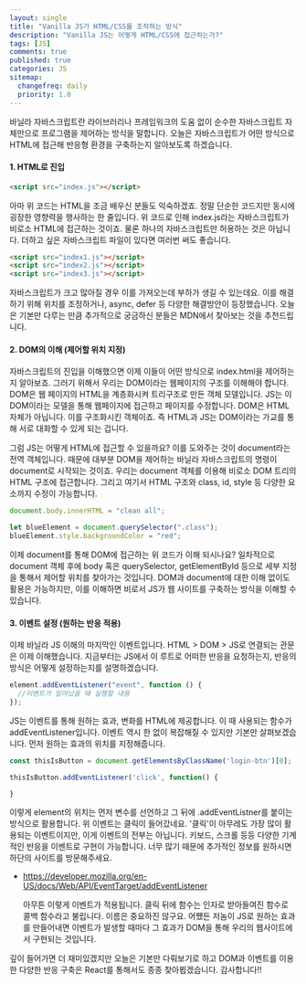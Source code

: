 ```yaml
---
layout: single
title: "Vanilla JS가 HTML/CSS를 조작하는 방식"
description: "Vanilla JS는 어떻게 HTML/CSS에 접근하는가?"
tags: [JS]
comments: true
published: true
categories: JS
sitemap:
  changefreq: daily
  priority: 1.0
---
```


바닐라 자바스크립트란 라이브러리나 프레임워크의 도움 없이 순수한 자바스크립트 자체만으로 프로그램을 제어하는 방식을 말합니다. 오늘은 자바스크립트가 어떤 방식으로 HTML에 접근해 반응형 환경을 구축하는지 알아보도록 하겠습니다.

#### 1. HTML로 진입

```html
<script src="index.js"></script>
```

아마 위 코드는 HTML을 조금 배우신 분들도 익숙하겠죠. 정말 단순한 코드지만 동시에 굉장한 영향력을 행사하는 한 줄입니다. 위 코드로 인해 index.js라는 자바스크립트가 비로소 HTML에 접근하는 것이죠. 물론 하나의 자바스크립트만 허용하는 것은 아닙니다. 더하고 싶은 자바스크립트 파일이 있다면 여러번 써도 좋습니다.

```html
<script src="index1.js"></script>
<script src="index2.js"></script>
<script src="index3.js"></script>
```

자바스크립트가 크고 많아질 경우 이를 가져오는데 부하가 생길 수 있는데요. 이를 해결하기 위해 위치를 조정하거나, async, defer 등 다양한 해결방안이 등장했습니다. 오늘은 기본만 다루는 만큼 추가적으로 궁금하신 분들은 MDN에서 찾아보는 것을 추천드립니다.

#### 2. DOM의 이해 (제어할 위치 지정)

자바스크립트의 진입을 이해했으면 이제 이들이 어떤 방식으로 index.html을 제어하는지 알아보죠. 그러기 위해서 우리는 DOM이라는 웹페이지의 구조를 이해해야 합니다. DOM은 웹 페이지의 HTML을 계층화시켜 트리구조로 만든 객체 모델입니다. JS는 이 DOM이라는 모델을 통해 웹페이지에 접근하고 페이지를 수정합니다. DOM은 HTML 자체가 아닙니다. 이를 구조화시킨 객체이죠. 즉 HTML과 JS는 DOM이라는 가교를 통해 서로 대화할 수 있게 되는 겁니다.

그럼 JS는 어떻게 HTML에 접근할 수 있을까요? 이를 도와주는 것이 document라는 전역 객체입니다. 때문에 대부분 DOM을 제어하는 바닐라 자바스크립트의 명령이 document로 시작되는 것이죠. 우리는 document 객체를 이용해 비로소 DOM 트리의 HTML 구조에 접근합니다. 그리고 여기서 HTML 구조와 class, id, style 등 다양한 요소까지 수정이 가능합니다.

```javascript
document.body.innerHTML = "clean all";

let blueElement = document.querySelector(".class");
blueElement.style.backgroundColor = "red";
```

이제 document를 통해 DOM에 접근하는 위 코드가 이해 되시나요? 일차적으로 document 객체 후에 body 혹은 querySelector, getElementById 등으로 세부 지정을 통해서 제어할 위치를 찾아가는 것입니다. DOM과 document에 대한 이해 없이도 활용은 가능하지만, 이를 이해하면 비로서 JS가 웹 사이트를 구축하는 방식을 이해할 수 있습니다.

#### 3. 이벤트 설정 (원하는 반응 적용)

이제 바닐라 JS 이해의 마지막인 이벤트입니다. HTML > DOM > JS로 연결되는 관문은 이제 이해했습니다. 지금부터는 JS에서 이 루트로 어떠한 반응을 요청하는지, 반응의 방식은 어떻게 설정하는지를 설명하겠습니다.

```javascript
element.addEventListener("event", function () {
  //이벤트가 일어났을 때 실행할 내용
});
```

JS는 이벤트를 통해 원하는 효과, 변화를 HTML에 제공합니다. 이 때 사용되는 함수가 addEventListener입니다. 이벤트 역시 한 없이 복잡해질 수 있지만 기본만 살펴보겠습니다. 먼저 원하는 효과의 위치를 지정해줍니다.

```js
const thisIsButton = document.getElementsByClassName('login-btn')[0];

thisIsButton.addEventListener('click', function() {

}
```

이렇게 element의 위치는 먼저 변수를 선언하고 그 뒤에 .addEventListner를 붙이는 방식으로 활용합니다. 위 이벤트는 클릭이 들어갔네요. '클릭'이 아무레도 가장 많이 활용되는 이벤트이지만, 이게 이벤트의 전부는 아닙니다. 키보드, 스크롤 등등 다양한 기계적인 반응을 이벤트로 구현이 가능합니다. 너무 많기 때문에 추가적인 정보를 원하시면 하단의 사이트를 방문해주세요.

- https://developer.mozilla.org/en-US/docs/Web/API/EventTarget/addEventListener

  아무튼 이렇게 이벤트가 적용됩니다. 클릭 뒤에 함수는 인자로 받아들여진 함수로 콜백 함수라고 불립니다. 이름은 중요하진 않구요. 어쨌든 저놈이 JS로 원하는 효과를 만들어내면 이벤트가 발생할 때마다 그 효과가 DOM을 통해 우리의 웹사이트에서 구현되는 것입니다.

깊이 들어가면 더 재미있겠지만 오늘은 기본만 다뤄보기로 하고 DOM과 이벤트를 이용한 다양한 반응 구축은 React를 통해서도 종종 찾아뵙겠습니다. 감사합니다!!
